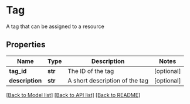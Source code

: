 # Tag

A tag that can be assigned to a resource
## Properties
Name | Type | Description | Notes
------------ | ------------- | ------------- | -------------
**tag_id** | **str** | The ID of the tag | [optional] 
**description** | **str** | A short description of the tag | [optional] 

[[Back to Model list]](../README.md#documentation-for-models) [[Back to API list]](../README.md#documentation-for-api-endpoints) [[Back to README]](../README.md)


